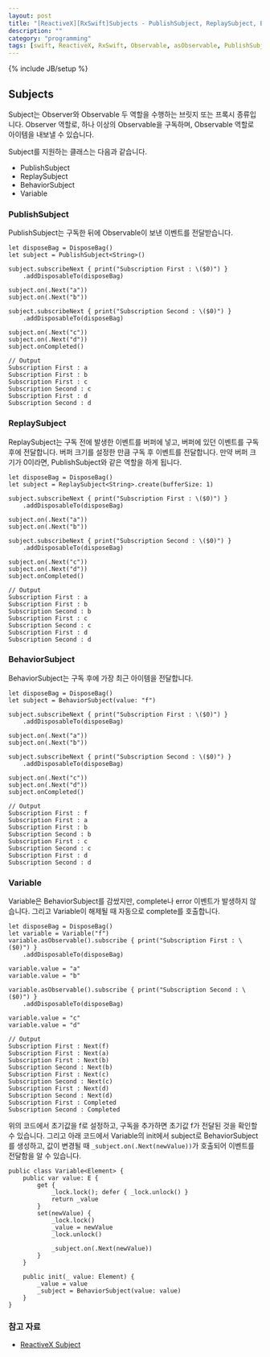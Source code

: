 ```yaml
---
layout: post
title: "[ReactiveX][RxSwift]Subjects - PublishSubject, ReplaySubject, BehaviorSubject, Variable"
description: ""
category: "programming"
tags: [swift, ReactiveX, RxSwift, Observable, asObservable, PublishSubject, ReplaySubject, BehaviorSubject, Variable, event]
---
```

{% include JB/setup %}

## Subjects

Subject는 Observer와 Observable 두 역할을 수행하는 브릿지 또는 프록시 종류입니다. Observer 역할로, 하나 이상의 Observable을 구독하며, Observable 역할로 아이템을 내보낼 수 있습니다.

Subject를 지원하는 클래스는 다음과 같습니다.

* PublishSubject
* ReplaySubject
* BehaviorSubject
* Variable

### PublishSubject

PublishSubject는 구독한 뒤에 Observable이 보낸 이벤트를 전달받습니다.

	let disposeBag = DisposeBag()
	let subject = PublishSubject<String>()

	subject.subscribeNext { print("Subscription First : \($0)") }
		.addDisposableTo(disposeBag)

	subject.on(.Next("a"))
	subject.on(.Next("b"))

	subject.subscribeNext { print("Subscription Second : \($0)") }
		.addDisposableTo(disposeBag)

	subject.on(.Next("c"))
	subject.on(.Next("d"))
	subject.onCompleted()

	// Output
	Subscription First : a
	Subscription First : b
	Subscription First : c
	Subscription Second : c
	Subscription First : d
	Subscription Second : d

### ReplaySubject

ReplaySubject는 구독 전에 발생한 이벤트를 버퍼에 넣고, 버퍼에 있던 이벤트를 구독 후에 전달합니다. 버퍼 크기를 설정한 만큼 구독 후 이벤트를 전달합니다. 만약 버퍼 크기가 0이라면, PublishSubject와 같은 역할을 하게 됩니다.

	let disposeBag = DisposeBag()
	let subject = ReplaySubject<String>.create(bufferSize: 1)

	subject.subscribeNext { print("Subscription First : \($0)") }
		.addDisposableTo(disposeBag)

	subject.on(.Next("a"))
	subject.on(.Next("b"))

	subject.subscribeNext { print("Subscription Second : \($0)") }
		.addDisposableTo(disposeBag)

	subject.on(.Next("c"))
	subject.on(.Next("d"))
	subject.onCompleted()

	// Output
	Subscription First : a
	Subscription First : b
	Subscription Second : b
	Subscription First : c
	Subscription Second : c
	Subscription First : d
	Subscription Second : d

### BehaviorSubject

BehaviorSubject는 구독 후에 가장 최근 아이템을 전달합니다.

	let disposeBag = DisposeBag()
	let subject = BehaviorSubject(value: "f")

	subject.subscribeNext { print("Subscription First : \($0)") }
		.addDisposableTo(disposeBag)

	subject.on(.Next("a"))
	subject.on(.Next("b"))

	subject.subscribeNext { print("Subscription Second : \($0)") }
		.addDisposableTo(disposeBag)

	subject.on(.Next("c"))
	subject.on(.Next("d"))
	subject.onCompleted()
	
	// Output
	Subscription First : f
	Subscription First : a
	Subscription First : b
	Subscription Second : b
	Subscription First : c
	Subscription Second : c
	Subscription First : d
	Subscription Second : d

### Variable

Variable은 BehaviorSubject를 감쌌지만, complete나 error 이벤트가 발생하지 않습니다. 그리고 Variable이 해제될 때 자동으로 complete를 호출합니다.

	let disposeBag = DisposeBag()
	let variable = Variable("f")
	variable.asObservable().subscribe { print("Subscription First : \($0)") }
		.addDisposableTo(disposeBag)

	variable.value = "a"
	variable.value = "b"

	variable.asObservable().subscribe { print("Subscription Second : \($0)") }
		.addDisposableTo(disposeBag)

	variable.value = "c"
	variable.value = "d"

	// Output
	Subscription First : Next(f)
	Subscription First : Next(a)
	Subscription First : Next(b)
	Subscription Second : Next(b)
	Subscription First : Next(c)
	Subscription Second : Next(c)
	Subscription First : Next(d)
	Subscription Second : Next(d)
	Subscription First : Completed
	Subscription Second : Completed


위의 코드에서 초기값을 f로 설정하고, 구독을 추가하면 초기값 f가 전달된 것을 확인할 수 있습니다. 그리고 아래 코드에서 Variable의 init에서 subject로 BehaviorSubject를 생성하고, 값이 변경될 때 `_subject.on(.Next(newValue))`가 호출되어 이벤트를 전달함을 알 수 있습니다.

	public class Variable<Element> {
		public var value: E {
			get {
				_lock.lock(); defer { _lock.unlock() }
				return _value
			}
			set(newValue) {
				_lock.lock()
				_value = newValue
				_lock.unlock()

				_subject.on(.Next(newValue))
			}
		}

		public init(_ value: Element) {
			_value = value
			_subject = BehaviorSubject(value: value)
		}
	}

### 참고 자료

* [ReactiveX Subject](http://reactivex.io/documentation/subject.html)
